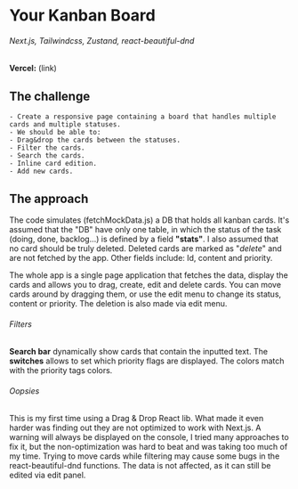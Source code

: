 # Your Kanban Board

###### Next.js, Tailwindcss, Zustand, react-beautiful-dnd

**Vercel:** (link)

## The challenge

```
- Create a responsive page containing a board that handles multiple
cards and multiple statuses.
- We should be able to:
- Drag&drop the cards between the statuses.
- Filter the cards.
- Search the cards.
- Inline card edition.
- Add new cards.
```

## The approach

The code simulates (fetchMockData.js) a DB that holds all kanban cards.
It's assumed that the "DB" have only one table, in which the status of the task (doing, done, backlog...) is defined by a field **"stats"**.
I also assumed that no card should be truly deleted. Deleted cards are marked as "_delete_" and are not fetched by the app.
Other fields include: Id, content and priority.

The whole app is a single page application that fetches the data, display the cards and allows you to drag, create, edit and delete cards.
You can move cards around by dragging them, or use the edit menu to change its status, content or priority.
The deletion is also made via edit menu.

###### Filters

**Search bar** dynamically show cards that contain the inputted text.
The **switches** allows to set which priority flags are displayed. The colors match with the priority tags colors.

###### Oopsies

This is my first time using a Drag & Drop React lib. What made it even harder was finding out they are not optimized to work with Next.js.
A warning will always be displayed on the console, I tried many approaches to fix it, but the non-optimization was hard to beat and was taking too much of my time.
Trying to move cards while filtering may cause some bugs in the react-beautiful-dnd functions. The data is not affected, as it can still be edited via edit panel.
